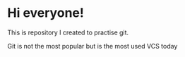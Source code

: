# Hi everyone!

This is repository I created to practise git.

Git is not the most popular but is the most used VCS today
